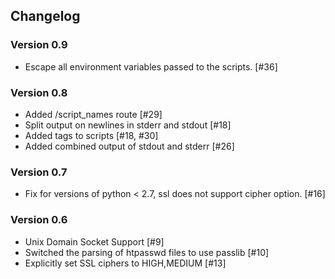 ## Changelog

### Version 0.9

- Escape all environment variables passed to the scripts. [#36]

### Version 0.8

- Added /script_names route [#29]
- Split output on newlines in stderr and stdout [#18]
- Added tags to scripts [#18, #30]
- Added combined output of stdout and stderr [#26]

### Version 0.7

- Fix for versions of python < 2.7, ssl does not support cipher option. [#16]

### Version 0.6

- Unix Domain Socket Support [#9]
- Switched the parsing of htpasswd files to use passlib [#10]
- Explicitly set SSL ciphers to HIGH,MEDIUM [#13]
